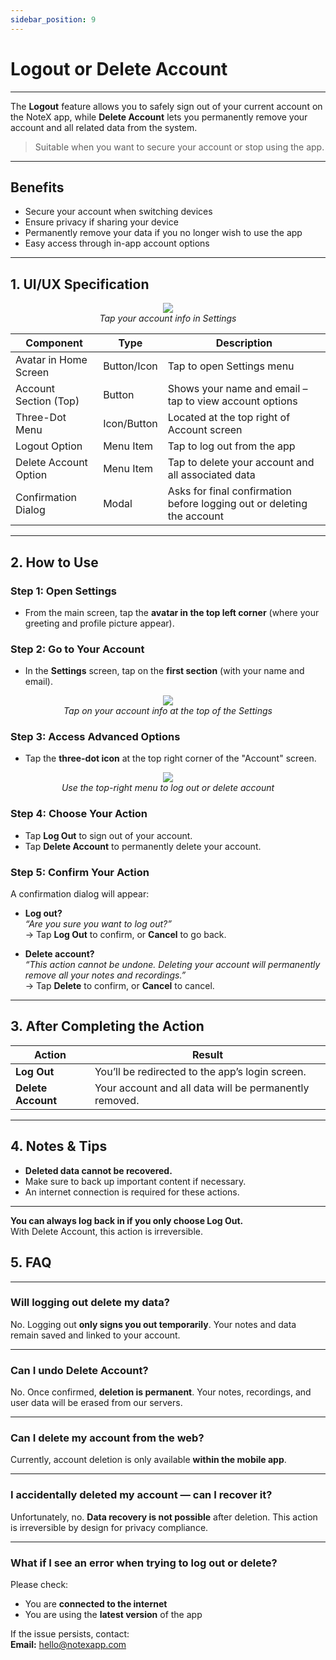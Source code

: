 ```yaml
---
sidebar_position: 9
---
```


# Logout or Delete Account

---

The **Logout** feature allows you to safely sign out of your current account on the NoteX app, while **Delete Account** lets you permanently remove your account and all related data from the system.

> Suitable when you want to secure your account or stop using the app.

---

## Benefits

- Secure your account when switching devices
- Ensure privacy if sharing your device
- Permanently remove your data if you no longer wish to use the app
- Easy access through in-app account options

---

## 1. UI/UX Specification

<p align="center">
  <img src="https://pub-661d733d32f14d8684c7617d2f2e3372.r2.dev/docs/account_menu_options.png"/>
  <br />
  <em>Tap your account info in Settings</em>
</p>

| Component                | Type        | Description                                                             |
|--------------------------|-------------|-------------------------------------------------------------------------|
| Avatar in Home Screen    | Button/Icon | Tap to open Settings menu                                               |
| Account Section (Top)    | Button      | Shows your name and email – tap to view account options                 |
| Three-Dot Menu           | Icon/Button | Located at the top right of Account screen                              |
| Logout Option            | Menu Item   | Tap to log out from the app                                             |
| Delete Account Option    | Menu Item   | Tap to delete your account and all associated data                      |
| Confirmation Dialog      | Modal       | Asks for final confirmation before logging out or deleting the account  |

---

## 2. How to Use

### Step 1: Open Settings

- From the main screen, tap the **avatar in the top left corner** (where your greeting and profile picture appear).

### Step 2: Go to Your Account

- In the **Settings** screen, tap on the **first section** (with your name and email).
<p align="center">
  <img src="https://pub-661d733d32f14d8684c7617d2f2e3372.r2.dev/docs/settings_account.png"/>
  <br />
  <em>Tap on your account info at the top of the Settings</em>
</p>

### Step 3: Access Advanced Options

- Tap the **three-dot icon** at the top right corner of the "Account" screen.
<p align="center">
  <img src="https://pub-661d733d32f14d8684c7617d2f2e3372.r2.dev/docs/account_menu_options.png"/>
  <br />
  <em>Use the top-right menu to log out or delete account</em>
</p>

### Step 4: Choose Your Action

- Tap **Log Out** to sign out of your account.
- Tap **Delete Account** to permanently delete your account.

### Step 5: Confirm Your Action

A confirmation dialog will appear:

- **Log out?**  
  _“Are you sure you want to log out?”_  
  → Tap **Log Out** to confirm, or **Cancel** to go back.

- **Delete account?**  
  _“This action cannot be undone. Deleting your account will permanently remove all your notes and recordings.”_  
  → Tap **Delete** to confirm, or **Cancel** to cancel.

---

## 3. After Completing the Action

| Action             | Result                                                 |
| ------------------ | ------------------------------------------------------ |
| **Log Out**        | You’ll be redirected to the app’s login screen.        |
| **Delete Account** | Your account and all data will be permanently removed. |

---

## 4. Notes & Tips

- **Deleted data cannot be recovered.**
- Make sure to back up important content if necessary.
- An internet connection is required for these actions.

---

**You can always log back in if you only choose Log Out.**  
With Delete Account, this action is irreversible.

## 5. FAQ

---

### Will logging out delete my data?

No. Logging out **only signs you out temporarily**. Your notes and data remain saved and linked to your account.

---

### Can I undo Delete Account?

No. Once confirmed, **deletion is permanent**. Your notes, recordings, and user data will be erased from our servers.

---

### Can I delete my account from the web?

Currently, account deletion is only available **within the mobile app**.

---

### I accidentally deleted my account — can I recover it?

Unfortunately, no. **Data recovery is not possible** after deletion. This action is irreversible by design for privacy compliance.

---

### What if I see an error when trying to log out or delete?

Please check:

- You are **connected to the internet**
- You are using the **latest version** of the app

If the issue persists, contact:  
**Email:** hello@notexapp.com
